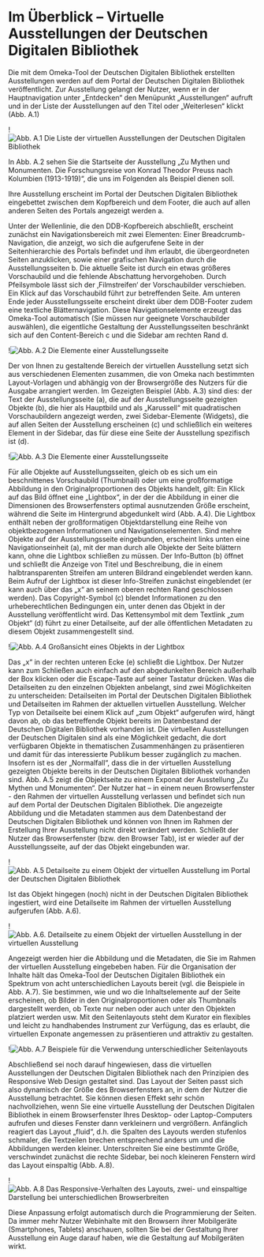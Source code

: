 # Im Überblick – Virtuelle Ausstellungen der Deutschen Digitalen Bibliothek

Die mit dem Omeka-Tool der Deutschen Digitalen Bibliothek erstellten Ausstellungen werden auf dem Portal der Deutschen Digitalen Bibliothek veröffentlicht. Zur Ausstellung gelangt der Nutzer, wenn er in der Hauptnavigation unter „Entdecken“ den Menüpunkt „Ausstellungen“ aufruft und in der Liste der Ausstellungen auf den Titel oder „Weiterlesen“ klickt (Abb. A.1)

!![Abb. A.1 Die Liste der virtuellen Ausstellungen der Deutschen Digitalen Bibliothek][g1]

In Abb. A.2 sehen Sie die Startseite der Ausstellung „Zu Mythen und Monumenten. Die Forschungsreise von Konrad Theodor Preuss nach Kolumbien (1913-1919)“, die uns im Folgenden als Beispiel dienen soll.

Ihre Ausstellung erscheint im Portal der Deutschen Digitalen Bibliothek eingebettet zwischen dem Kopfbereich und dem Footer, die auch auf allen anderen Seiten des Portals angezeigt werden <span class="red-circle">a</span>.

Unter der Wellenlinie, die den DDB-Kopfbereich abschließt, erscheint zunächst ein Navigationsbereich mit zwei Elementen: Einer Breadcrumb-Navigation, die anzeigt, wo sich die aufgerufene Seite in der Seitenhierarchie des Portals befindet und ihm erlaubt, die übergeordneten Seiten anzuklicken, sowie einer grafischen Navigation durch die Ausstellungsseiten <span class="red-circle">b</span>. Die aktuelle Seite ist durch ein etwas größeres Vorschaubild und die fehlende Abschattung hervorgehoben. Durch Pfeilsymbole lässt sich der ‚Filmstreifen‘ der Vorschaubilder verschieben. Ein Klick auf das Vorschaubild führt zur betreffenden Seite. Am unteren Ende jeder Ausstellungsseite erscheint direkt über dem DDB-Footer zudem eine textliche Blätternavigation. Diese Navigationselemente erzeugt das Omeka-Tool automatisch (Sie müssen nur geeignete Vorschaubilder auswählen), die eigentliche Gestaltung der Ausstellungsseiten beschränkt sich auf den Content-Bereich <span class="red-circle">c</span> und die Sidebar am rechten Rand <span class="red-circle">d</span>.

!![Abb. A.2 Die Elemente einer Ausstellungsseite][g2]

Der von Ihnen zu gestaltende Bereich der virtuellen Ausstellung setzt sich aus verschiedenen Elementen zusammen, die von Omeka nach bestimmten Layout-Vorlagen und abhängig von der Browsergröße des Nutzers für die Ausgabe arrangiert werden. Im Gezeigten Beispiel (Abb. A.3) sind dies: der Text der Ausstellungsseite (a), die auf der Ausstellungsseite gezeigten Objekte (b), die hier als Hauptbild und als „Karussell“ mit quadratischen Vorschaubildern angezeigt werden, zwei Sidebar-Elemente (Widgets), die auf allen Seiten der Ausstellung erscheinen (c) und schließlich ein weiteres Element in der Sidebar, das für diese eine Seite der Ausstellung spezifisch ist (d).

!![Abb. A.3 Die Elemente einer Ausstellungsseite][g3]

Für alle Objekte auf Ausstellungsseiten, gleich ob es sich um ein beschnittenes Vorschaubild (Thumbnail) oder um eine großformatige Abbildung in den Originalproportionen des Objekts handelt, gilt: Ein Klick auf das Bild öffnet eine „Lightbox“, in der der die Abbildung in einer die Dimensionen des Browserfensters optimal ausnutzenden Größe erscheint, während die Seite im Hintergrund abgedunkelt wird (Abb. A.4).
Die Lightbox enthält neben der großformatigen Objektdarstellung eine Reihe von objektbezogenen Informationen und Navigationselementen. Sind mehre Objekte auf der Ausstellungsseite eingebunden, erscheint links unten eine Navigationseinheit (a), mit der man durch alle Objekte der Seite blättern kann, ohne die Lightbox schließen zu müssen. Der Info-Button (b) öffnet und schließt die Anzeige von Titel und Beschreibung, die in einem halbtransparenten Streifen am unteren Bildrand eingeblendet werden kann. Beim Aufruf der Lightbox ist dieser Info-Streifen zunächst eingeblendet (er kann auch über das „x“ an seinem oberen rechten Rand geschlossen werden). Das Copyright-Symbol (c) blendet Informationen zu den urheberechtlichen Bedingungen ein, unter denen das Objekt in der Ausstellung veröffentlicht wird. Das Kettensymbol mit dem Textlink „zum Objekt“ (d) führt zu einer Detailseite, auf der alle öffentlichen Metadaten zu diesem Objekt zusammengestellt sind.

!![Abb. A.4 Großansicht eines Objekts in der Lightbox][g4]

Das „x“ in der rechten unteren Ecke (e) schließt die Lightbox. Der Nutzer kann zum Schließen auch einfach auf den abgedunkelten Bereich außerhalb der Box klicken oder die Escape-Taste auf seiner Tastatur drücken.
Was die Detailseiten zu den einzelnen Objekten anbelangt, sind zwei Möglichkeiten zu unterscheiden: Detailseiten im Portal der Deutschen Digitalen Bibliothek und Detailseiten im Rahmen der aktuellen virtuellen Ausstellung. Welcher Typ von Detailseite bei einem Klick auf „zum Objekt“ aufgerufen wird, hängt davon ab, ob das betreffende Objekt bereits im Datenbestand der Deutschen Digitalen Bibliothek vorhanden ist.
Die virtuellen Ausstellungen der Deutschen Digitalen sind als eine Möglichkeit gedacht, die dort verfügbaren Objekte in thematischen Zusammenhängen zu präsentieren und damit für das interessierte Publikum besser zugänglich zu machen. Insofern ist es der „Normalfall“, dass die in der virtuellen Ausstellung gezeigten Objekte bereits in der Deutschen Digitalen Bibliothek vorhanden sind. Abb. A.5 zeigt die Objektseite zu einem Exponat der Ausstellung „Zu Mythen und Monumenten“. Der Nutzer hat – in einem neuen Browserfenster - den Rahmen der virtuellen Ausstellung verlassen und befindet sich nun auf dem Portal der Deutschen Digitalen Bibliothek. Die angezeigte Abbildung und die Metadaten stammen aus dem Datenbestand der Deutschen Digitalen Bibliothek und können von Ihnen im Rahmen der Erstellung Ihrer Ausstellung nicht direkt verändert werden. Schließt der Nutzer das Browserfenster (bzw. den Browser Tab), ist er wieder auf der Ausstellungsseite, auf der das Objekt eingebunden war.

!![Abb. A.5 Detailseite zu einem Objekt der virtuellen Ausstellung im Portal der Deutschen Digitalen Bibliothek][g5]

Ist das Objekt hingegen (noch) nicht in der Deutschen Digitalen Bibliothek ingestiert, wird eine Detailseite im Rahmen der virtuellen Ausstellung aufgerufen (Abb. A.6).

!![Abb. A.6. Detailseite zu einem Objekt der virtuellen Ausstellung in der virtuellen Ausstellung][g6]

Angezeigt werden hier die Abbildung und die Metadaten, die Sie im Rahmen der virtuellen Ausstellung eingebeben haben.
Für die Organisation der Inhalte hält das Omeka-Tool der Deutschen Digitalen Bibliothek ein Spektrum von acht unterschiedlichen Layouts bereit (vgl. die Beispiele in Abb. A.7). Sie bestimmen, wie und wo die Inhaltselemente auf der Seite erscheinen, ob Bilder in den Originalproportionen oder als Thumbnails dargestellt werden, ob Texte nur neben oder auch unter den Objekten platziert werden usw. Mit den Seitenlayouts steht dem Kurator ein flexibles und leicht zu handhabendes Instrument zur Verfügung, das es erlaubt, die virtuellen Exponate angemessen zu präsentieren und attraktiv zu gestalten.

!![Abb. A.7 Beispiele für die Verwendung unterschiedlicher Seitenlayouts][g7]

Abschließend sei noch darauf hingewiesen, dass die virtuellen Ausstellungen der Deutschen Digitalen Bibliothek nach den Prinzipien des Responsive Web Design gestaltet sind. Das Layout der Seiten passt sich also dynamisch der Größe des Browserfensters an, in dem der Nutzer die Ausstellung betrachtet. Sie können diesen Effekt sehr schön nachvollziehen, wenn Sie eine virtuelle Ausstellung der Deutschen Digitalen Bibliothek in einem Browserfenster Ihres Desktop- oder Laptop-Computers aufrufen und dieses Fenster dann verkleinern und vergrößern.
Anfänglich reagiert das Layout „fluid“, d.h. die Spalten des Layouts werden stufenlos schmaler, die Textzeilen brechen entsprechend anders um und die Abbildungen werden kleiner. Unterschreiten Sie eine bestimmte Größe, verschwindet zunächst die rechte Sidebar, bei noch kleineren Fenstern wird das Layout einspaltig (Abb. A.8).

!![Abb. A.8 Das Responsive-Verhalten des Layouts, zwei- und einspaltige Darstellung bei unterschiedlichen Browserbreiten][g8]

Diese Anpassung erfolgt automatisch durch die Programmierung der Seiten. Da immer mehr Nutzer Webinhalte mit den Browsern ihrer Mobilgeräte (Smartphones, Tablets) anschauen, sollten Sie bei der Gestaltung Ihrer Ausstellung ein Auge darauf haben, wie die Gestaltung auf Mobilgeräten wirkt.


[g1]: img/image002.png "Abb. A.1 Die Liste der virtuellen Ausstellungen der Deutschen Digitalen Bibliothek"
[g2]: img/image003.png "Abb. A.2 Die Elemente einer Ausstellungsseite"
[g3]: img/image004.png "Abb. A.3 Die Elemente einer Ausstellungsseite"
[g4]: img/image005.png "Abb. A.4 Großansicht eines Objekts in der Lightbox"
[g5]: img/image006.png "Abb. A.5 Detailseite zu einem Objekt der virtuellen Ausstellung im Portal der Deutschen Digitalen Bibliothek"
[g6]: img/image007.png "Abb. A.6. Detailseite zu einem Objekt der virtuellen Ausstellung in der virtuellen Ausstellung"
[g7]: img/image008.png "Abb. A.7 Beispiele für die Verwendung unterschiedlicher Seitenlayouts"
[g8]: img/image009.png "Abb. A.8 Das Responsive-Verhalten des Layouts, zwei- und einspaltige Darstellung bei unterschiedlichen Browserbreiten"